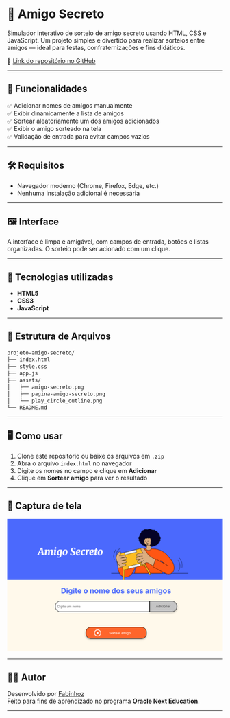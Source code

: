 # 🎁 Amigo Secreto

Simulador interativo de sorteio de amigo secreto usando HTML, CSS e JavaScript.
Um projeto simples e divertido para realizar sorteios entre amigos — ideal para festas, confraternizações e fins didáticos.

🔗 [Link do repositório no GitHub](https://github.com/fabinhoz/projeto-amigo-secreto)

---

## 📌 Funcionalidades

✅ Adicionar nomes de amigos manualmente  
✅ Exibir dinamicamente a lista de amigos  
✅ Sortear aleatoriamente um dos amigos adicionados  
✅ Exibir o amigo sorteado na tela  
✅ Validação de entrada para evitar campos vazios  

---

## 🛠️ Requisitos
- Navegador moderno (Chrome, Firefox, Edge, etc.)
- Nenhuma instalação adicional é necessária

---

## 🖼️ Interface

A interface é limpa e amigável, com campos de entrada, botões e listas organizadas. O sorteio pode ser acionado com um clique.

---

## 🚀 Tecnologias utilizadas

- **HTML5**
- **CSS3**
- **JavaScript**

---


## 📂 Estrutura de Arquivos

```text
projeto-amigo-secreto/
├── index.html
├── style.css
├── app.js
├── assets/
│   ├── amigo-secreto.png
│   ├── pagina-amigo-secreto.png
│   └── play_circle_outline.png
└── README.md
```
             
---

## 🖥️ Como usar

1. Clone este repositório ou baixe os arquivos em `.zip`
2. Abra o arquivo `index.html` no navegador
3. Digite os nomes no campo e clique em **Adicionar**
4. Clique em **Sortear amigo** para ver o resultado

---

## 📸 Captura de tela

![Captura de Tela do Projeto](assets/pagina-amigo-secreto.png)

---

## 👨‍💻 Autor

Desenvolvido por [Fabinhoz](https://github.com/fabinhoz)  
Feito para fins de aprendizado no programa **Oracle Next Education**.

---

